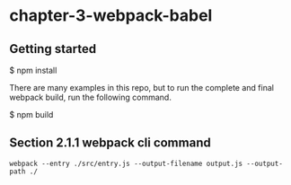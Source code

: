 # chapter-3-webpack-babel

## Getting started

$ npm install

There are many examples in this repo, but to run the complete and final webpack
build, run the following command.
 
$ npm build

## Section 2.1.1 webpack cli command

```
webpack --entry ./src/entry.js --output-filename output.js --output-path ./
```
